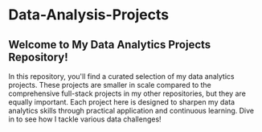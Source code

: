 # Data-Analysis-Projects

## Welcome to My Data Analytics Projects Repository!

In this repository, you'll find a curated selection of my data analytics projects. These projects are smaller in scale compared to the comprehensive full-stack projects in my other repositories, but they are equally important. Each project here is designed to sharpen my data analytics skills through practical application and continuous learning. Dive in to see how I tackle various data challenges!
